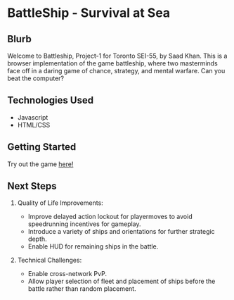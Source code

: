 # BattleShip - Survival at Sea

## Blurb

Welcome to Battleship, Project-1 for Toronto SEI-55, by Saad Khan.
This is a browser implementation of the game battleship, where two masterminds face off in a daring game of chance, strategy, and mental warfare. Can you beat the computer?

## Technologies Used

- Javascript
- HTML/CSS

## Getting Started

Try out the game [here!](https://pages.git.generalassemb.ly/jsckhan/project-1/)

## Next Steps

1. Quality of Life Improvements:

   - Improve delayed action lockout for playermoves to avoid speedrunning incentives for gameplay.
   - Introduce a variety of ships and orientations for further strategic depth.
   - Enable HUD for remaining ships in the battle.

2. Technical Challenges:
   - Enable cross-network PvP.
   - Allow player selection of fleet and placement of ships before the battle rather than random placement.
